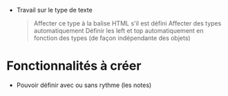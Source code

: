 * Travail sur le type de texte
  > Affecter ce type à la balise HTML s'il est défini
  > Affecter des types automatiquement
  > Définir les left et top automatiquement en fonction des types (de
    façon indépendante des objets)
    

# Fonctionnalités à créer

* Pouvoir définir avec ou sans rythme (les notes)
  

